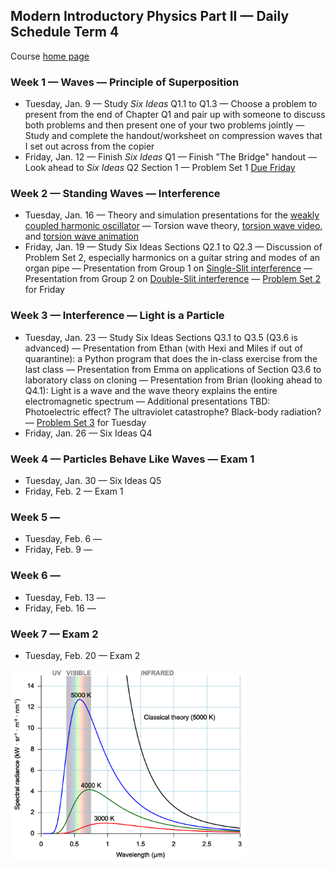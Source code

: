 ## Modern Introductory Physics Part II &mdash; Daily Schedule Term 4

Course [home page](./)

### Week 1 &mdash; Waves &mdash; Principle of Superposition

* Tuesday, Jan. 9 &mdash; Study *Six Ideas* Q1.1 to Q1.3 &mdash; Choose a problem to present from the end of Chapter Q1 and pair up with someone to discuss both problems and then present one of your two problems jointly &mdash; Study and complete the handout/worksheet on compression waves that I set out across from the copier
* Friday, Jan. 12 &mdash; Finish *Six Ideas* Q1 &mdash; Finish "The Bridge" handout &mdash; Look ahead to *Six Ideas* Q2 Section 1 &mdash; Problem Set 1 [Due Friday](./assignments/AssignmentFor2024-01-12.nb.pdf)

### Week 2 &mdash; Standing Waves &mdash; Interference

* Tuesday, Jan. 16 &mdash; Theory and simulation presentations for the [weakly coupled harmonic oscillator](./resources/WeaklyCoupledAnimation.nb.pdf) &mdash; Torsion wave theory, [torsion wave video](https://youtu.be/MrZcMTLK6W4), and [torsion wave animation](./resources/TorsionWaveAnimation.nb.pdf)
* Friday, Jan. 19 &mdash; Study Six Ideas Sections Q2.1 to Q2.3 &mdash; Discussion of Problem Set 2, especially harmonics on a guitar string and modes of an organ pipe &mdash; Presentation from Group 1 on [Single-Slit interference](https://youtu.be/Haa1a58k8kg) &mdash; Presentation from Group 2 on [Double-Slit interference](https://youtu.be/egRFqSKFmWQ) &mdash; [Problem Set 2](./assignments/AssignmentFor2024-01-19.nb.pdf) for Friday

### Week 3 &mdash; Interference &mdash; Light is a Particle

* Tuesday, Jan. 23 &mdash; Study Six Ideas Sections Q3.1 to Q3.5 (Q3.6 is advanced) &mdash; Presentation from Ethan (with Hexi and Miles if out of quarantine): a Python program that does the in-class exercise from the last class &mdash; Presentation from Emma on applications of Section Q3.6 to laboratory class on cloning &mdash; Presentation from Brian (looking ahead to Q4.1): Light is a wave and the wave theory explains the entire electromagnetic spectrum &mdash; Additional presentations TBD: Photoelectric effect? The ultraviolet catastrophe? Black-body radiation? &mdash; [Problem Set 3](./assignments/AssignmentFor2024-01-23.nb.pdf) for Tuesday
* Friday, Jan. 26 &mdash; Six Ideas Q4

### Week 4 &mdash; Particles Behave Like Waves &mdash; Exam 1

* Tuesday, Jan. 30 &mdash; Six Ideas Q5
* Friday, Feb. 2 &mdash; Exam 1

### Week 5 &mdash;

* Tuesday, Feb. 6 &mdash;
* Friday, Feb. 9 &mdash;

### Week 6 &mdash;

* Tuesday, Feb. 13 &mdash;
* Friday, Feb. 16 &mdash;

### Week 7 &mdash; Exam 2

* Tuesday, Feb. 20 &mdash; Exam 2

<img src="./resources/BlackBodyRadiation.png" alt="Black Body Radiation" width="75%">
